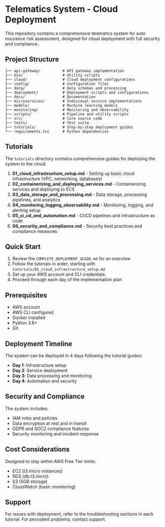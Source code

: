 # Telematics System - Cloud Deployment

This repository contains a comprehensive telematics system for auto insurance risk assessment, designed for cloud deployment with full security and compliance.

## Project Structure

```
├── api-gateway/          # API gateway implementation
├── bin/                  # Utility scripts
├── cloud/                # Cloud deployment configurations
├── config/               # Configuration files
├── data/                 # Data schemas and processing
├── deployment/           # Deployment scripts and configurations
├── docs/                 # Documentation
├── microservices/        # Individual service implementations
├── models/               # Machine learning models
├── monitoring/           # Monitoring and observability
├── scripts/              # Pipeline and utility scripts
├── src/                  # Core source code
├── tests/                # Test suite
├── tutorials/            # Step-by-step deployment guides
└── requirements.txt      # Python dependencies
```

## Tutorials

The `tutorials` directory contains comprehensive guides for deploying the system to the cloud:

1. **01_cloud_infrastructure_setup.md** - Setting up basic cloud infrastructure (VPC, networking, databases)
2. **02_containerizing_and_deploying_services.md** - Containerizing services and deploying to ECS
3. **03_data_storage_and_processing.md** - Data storage, processing pipelines, and analytics
4. **04_monitoring_logging_observability.md** - Monitoring, logging, and alerting setup
5. **05_ci_cd_and_automation.md** - CI/CD pipelines and infrastructure as code
6. **06_security_and_compliance.md** - Security best practices and compliance measures

## Quick Start

1. Review the `COMPLETE_DEPLOYMENT_GUIDE.md` for an overview
2. Follow the tutorials in order, starting with `tutorials/01_cloud_infrastructure_setup.md`
3. Set up your AWS account and CLI credentials
4. Proceed through each day of the implementation plan

## Prerequisites

- AWS account
- AWS CLI configured
- Docker installed
- Python 3.8+
- Git

## Deployment Timeline

The system can be deployed in 4 days following the tutorial guides:

- **Day 1**: Infrastructure setup
- **Day 2**: Service deployment
- **Day 3**: Data processing and monitoring
- **Day 4**: Automation and security

## Security and Compliance

The system includes:
- IAM roles and policies
- Data encryption at rest and in transit
- GDPR and SOC2 compliance features
- Security monitoring and incident response

## Cost Considerations

Designed to stay within AWS Free Tier limits:
- EC2 (t3.micro instances)
- RDS (db.t3.micro)
- S3 (5GB storage)
- CloudWatch (basic monitoring)

## Support

For issues with deployment, refer to the troubleshooting sections in each tutorial. For persistent problems, contact support.